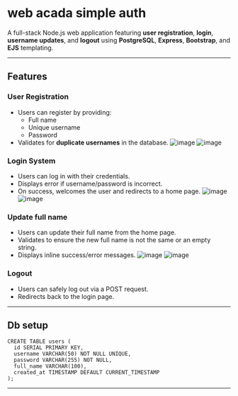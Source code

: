 # web acada simple auth

A full-stack Node.js web application featuring **user registration**, **login**, **username updates**, and **logout** using **PostgreSQL**, **Express**, **Bootstrap**, and **EJS** templating.

---

## Features

### User Registration
- Users can register by providing:
  - Full name
  - Unique username
  - Password
- Validates for **duplicate usernames** in the database.
![image](https://github.com/user-attachments/assets/5f49e4d5-993b-4181-9946-b226571143dc)
![image](https://github.com/user-attachments/assets/e2b5151c-ea84-41e5-9806-9b785f498189)

### Login System
- Users can log in with their credentials.
- Displays error if username/password is incorrect.
- On success, welcomes the user and redirects to a home page.
![image](https://github.com/user-attachments/assets/2ee22690-52df-407e-8e95-646d02f4c8a0)
![image](https://github.com/user-attachments/assets/3d224cae-3b98-4cd2-bfae-3719cd1df27d)


### Update full name
- Users can update their full name from the home page.
- Validates to ensure the new full name is not the same or an empty string.
- Displays inline success/error messages.
![image](https://github.com/user-attachments/assets/c5e51f29-9bc3-4ad9-baf4-83d82d6e9313)
![image](https://github.com/user-attachments/assets/c26688a7-370b-4f8b-aea0-aa70b791bbfc)

### Logout
- Users can safely log out via a POST request.
- Redirects back to the login page.

---

## Db setup
```
CREATE TABLE users (
  id SERIAL PRIMARY KEY,
  username VARCHAR(50) NOT NULL UNIQUE,
  password VARCHAR(255) NOT NULL,
  full_name VARCHAR(100),
  created_at TIMESTAMP DEFAULT CURRENT_TIMESTAMP
);
```
---


